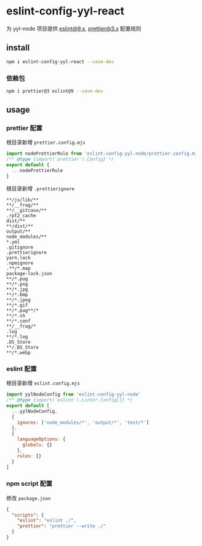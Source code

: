 # eslint-config-yyl-react

为 yyl-node 项目提供 eslint@9.x, prettier@3.x 配置规则

## install

```bash
npm i eslint-config-yyl-react --save-dev
```

### 依赖包

```bash
npm i prettier@3 eslint@9 --save-dev
```

## usage

### prettier 配置

根目录新增 `prettier.config.mjs`

```js
import nodePrettierRule from 'eslint-config-yyl-node/prettier.config.mjs'
/** @type {import('prettier').Config} */
export default {
  ...nodePrettierRule
}
```

根目录新增 `.prettierignore`

```
**/js/lib/**
**/__frag/**
**/__gitcase/**
.rpt2_cache
dist/**
**/dist/**
output/**
node_modules/**
*.yml
.gitignore
.prettierignore
yarn.lock
.npmignore
.**/*.map
package-lock.json
**/*.pug
**/*.png
**/*.jpg
**/*.bmp
**/*.jpeg
**/*.gif
**/*.pug**/*
**/*.sh
**/*.conf
**/__frag/*
.log
**/*.log
.DS_Store
**/.DS_Store
**/*.webp
```

### eslint 配置

根目录新增 `eslint.config.mjs`

```js
import yylNodeConfig from 'eslint-config-yyl-node'
/** @type {import('eslint').Linter.Config[]} */
export default [
  ...yylNodeConfig,
  {
    ignores: ['node_modules/*', 'output/*', 'test/*']
  },
  {
    languageOptions: {
      globals: {}
    },
    rules: {}
  }
]
```

### npm script 配置

修改 `package.json`

```json
{
  "scripts": {
    "eslint": "eslint ./",
    "prettier": "prettier --write ./"
  }
}
```
